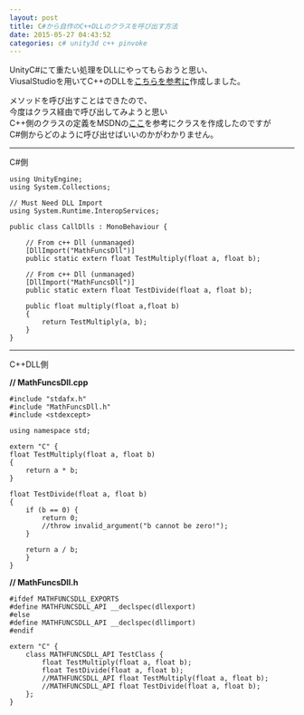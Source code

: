 ```yaml
---
layout: post
title: C#から自作のC++DLLのクラスを呼び出す方法
date: 2015-05-27 04:43:52
categories: c# unity3d c++ pinvoke
---
```

<!-- {% raw %} -->
<p>UnityC#にて重たい処理をDLLにやってもらおうと思い、<br>
ViusalStudioを用いてC++のDLLを<a href="http://ericeastwood.com/blog/17/unity-and-dlls-c-managed-and-c-unmanaged" rel="nofollow">こちらを参考に</a>作成しました。</p>

<p>メソッドを呼び出すことはできたので、<br>
今度はクラス経由で呼び出してみようと思い<br>
C++側のクラスの定義をMSDNの<a href="https://msdn.microsoft.com/ja-jp/library/81h27t8c.aspx" rel="nofollow">ここ</a>を参考にクラスを作成したのですが<br>
C#側からどのように呼び出せばいいのかがわかりません。</p>

<hr>

<p>C#側</p>

<pre><code>using UnityEngine;
using System.Collections;

// Must Need DLL Import 
using System.Runtime.InteropServices;

public class CallDlls : MonoBehaviour {

    // From c++ Dll (unmanaged)
    [DllImport("MathFuncsDll")]
    public static extern float TestMultiply(float a, float b);

    // From c++ Dll (unmanaged)
    [DllImport("MathFuncsDll")]
    public static extern float TestDivide(float a, float b);

    public float multiply(float a,float b)
    {
        return TestMultiply(a, b);
    }
}
</code></pre>

<hr>

<p>C++DLL側</p>

<p><strong>// MathFuncsDll.cpp</strong></p>

<pre><code>#include "stdafx.h"
#include "MathFuncsDll.h"
#include &lt;stdexcept&gt;

using namespace std;

extern "C" {
float TestMultiply(float a, float b)
{
    return a * b;
}

float TestDivide(float a, float b)
{
    if (b == 0) {
        return 0;
        //throw invalid_argument("b cannot be zero!");
    }

    return a / b;
    }
}
</code></pre>

<p><strong>// MathFuncsDll.h</strong></p>

<pre><code>#ifdef MATHFUNCSDLL_EXPORTS
#define MATHFUNCSDLL_API __declspec(dllexport) 
#else
#define MATHFUNCSDLL_API __declspec(dllimport) 
#endif

extern "C" {
    class MATHFUNCSDLL_API TestClass {
        float TestMultiply(float a, float b);
        float TestDivide(float a, float b);
        //MATHFUNCSDLL_API float TestMultiply(float a, float b);
        //MATHFUNCSDLL_API float TestDivide(float a, float b);
    };
}
</code></pre>
<!-- {% endraw %} -->
